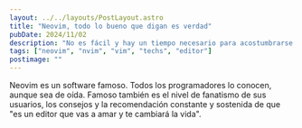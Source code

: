 ```yaml
---
layout: ../../layouts/PostLayout.astro
title: "Neovim, todo lo bueno que digan es verdad"
pubDate: 2024/11/02
description: "No es fácil y hay un tiempo necesario para acostumbrarse y avanzar un poco, sin embargo cuando empiezas a despegar de verdad te gusta el editor. Es como en la antiguedad, cuando conocías un software y lo usabas con entusiasmo y dedicación, incluso con cariño."
tags: ["neovim", "nvim", "vim", "techs", "editor"]
postimage: ""
---
```


Neovim es un software famoso. Todos los programadores lo conocen, aunque sea de oída. Famoso también es el nivel de fanatismo de sus usuarios, los consejos y la recomendación constante y sostenida de que "es un editor que vas a amar y te cambiará la vida".
